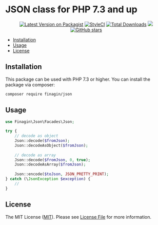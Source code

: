 # JSON class for PHP 7.3 and up
<p align="center">
<a href="https://packagist.org/packages/finagin/json"><img src="https://img.shields.io/packagist/v/finagin/json.svg?style=flat-square" alt="Latest Version on Packagist"></a>
<a href="https://styleci.io/repos/335910083"><img src="https://styleci.io/repos/335910083/shield" alt="StyleCI"></a>
<a href="https://packagist.org/packages/finagin/json"><img src="https://img.shields.io/packagist/dt/finagin/json.svg?style=flat-square" alt="Total Downloads"></a>
<a href="https://github.com/finagin/json/blob/master/LICENSE"><img src="https://img.shields.io/github/license/mashape/apistatus.svg?style=flat-square" slt="license"></a>
<br>
<a href="https://github.com/finagin/json"><img src="https://img.shields.io/github/stars/finagin/json.svg?style=social&label=Star" alt="GitHub stars"></a>
</p>

* [Installation](#installation)
* [Usage](#usage)
* [License](#license)

## Installation

This package can be used with PHP 7.3 or higher.
You can install the package via composer:
```bash
composer require finagin/json
```

## Usage

```php
use Finagin\Json\Facades\Json;

try {
    // decode as object
    Json::decode($fromJson);
    Json::decodeAsObject($fromJson);
    
    // decode as array
    Json::decode($fromJson, 0, true);
    Json::decodeAsArray($fromJson);
    
    Json::encode($toJson, JSON_PRETTY_PRINT);
} catch (\JsonException $exception) {
    //
}

```

## License

The MIT License ([MIT](https://opensource.org/licenses/MIT)). Please see [License File](https://github.com/finagin/json/blob/master/LICENSE) for more information.
